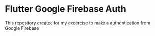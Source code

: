 # Flutter Google Firebase Auth

This repository created for my excercise to make a authentication from Google Firebase
